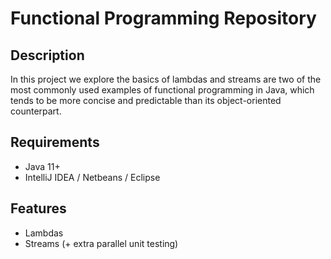 # Functional Programming Repository 

## Description 

In this project we explore the basics of lambdas and streams are two of the most commonly used examples of functional programming in Java, which tends to be more concise and predictable than its object-oriented counterpart. 

## Requirements

- Java 11+
- IntelliJ IDEA / Netbeans / Eclipse

## Features

- Lambdas
- Streams (+ extra parallel unit testing)
